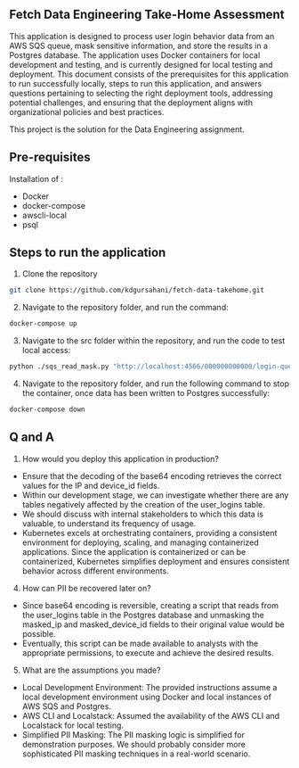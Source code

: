 ## Fetch Data Engineering Take-Home Assessment ##
This application is designed to process user login behavior data from an AWS SQS queue, mask sensitive information, and store the results in a Postgres database. The application uses Docker containers for local development and testing, and is currently designed for local testing and deployment. This document consists of the prerequisites for this application to run successfully locally, steps to run this application, and answers questions pertaining to selecting the right deployment tools, addressing potential challenges, and ensuring that the deployment aligns with organizational policies and best practices.

This project is the solution for the Data Engineering assignment.

## Pre-requisites ##
Installation of :
- Docker
- docker-compose
- awscli-local 
- psql

## Steps to run the application ##

1. Clone the repository
```bash
git clone https://github.com/kdgursahani/fetch-data-takehome.git
```
2. Navigate to the repository folder, and run the command:
```bash
docker-compose up
```
3. Navigate to the src folder within the repository, and run the code to test local access:
```bash
python ./sqs_read_mask.py "http://localhost:4566/000000000000/login-queue"

```
4. Navigate to the repository folder, and run the following command to stop the container, once data has been written to Postgres successfully:
```bash
docker-compose down
```
## Q and A ##
1. How would you deploy this application in production?
 - Ensure that the decoding of the base64 encoding retrieves the correct values for the IP and device_id fields.
 - Within our development stage, we can investigate whether there are any tables negatively affected by the creation of the user_logins table. 
 - We should discuss with internal stakeholders to which this data is valuable, to understand its frequency of usage.
 - Kubernetes excels at orchestrating containers, providing a consistent environment for deploying, scaling, and managing containerized applications.
Since the application is containerized or can be containerized, Kubernetes simplifies deployment and ensures consistent behavior across different environments.

4. How can PII be recovered later on?
- Since base64 encoding is reversible, creating a script that reads from the user_logins table in the Postgres
database and unmasking the masked_ip and masked_device_id fields to their original value would be possible. 
- Eventually, this script can be made available to analysts with the appropriate permissions, to execute and
achieve the desired results.
5. What are the assumptions you made?
- Local Development Environment: The provided instructions assume a local development environment using Docker and 
local instances of AWS SQS and Postgres.
- AWS CLI and Localstack: Assumed the availability of the AWS CLI and Localstack for local testing.
- Simplified PII Masking: The PII masking logic is simplified for demonstration purposes. We should probably consider more
sophisticated PII masking techniques in a real-world scenario.


